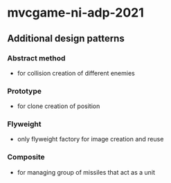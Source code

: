 # mvcgame-ni-adp-2021

## Additional design patterns
### Abstract method
- for collision creation of different enemies

### Prototype
- for clone creation of position

### Flyweight
- only flyweight factory for image creation and reuse

### Composite
- for managing group of missiles that act as a unit

